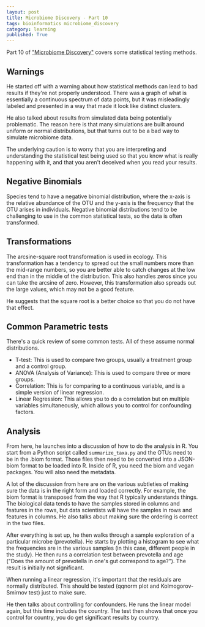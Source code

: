 ```yaml
---
layout: post
title: Microbiome Discovery - Part 10
tags: bioinformatics microbiome_discovery
category: learning
published: True
---
```


Part 10 of ["Microbiome Discovery"](https://www.youtube.com/playlist?list=PLOPiWVjg6aTzsA53N19YqJQeZpSCH9QPc) covers some statistical testing methods.

## Warnings

He started off with a warning about how statistical methods can lead to bad results if they're not properly understood. There was a graph of what is essentially a continuous spectrum of data points, but it was misleadingly labeled and presented in a way that made it look like distinct clusters.

He also talked about results from simulated data being potentially problematic. The reason here is that many simulations are built around uniform or normal distributions, but that turns out to be a bad way to simulate microbiome data.

The underlying caution is to worry that you are interpreting and understanding the statistical test being used so that you know what is really happening with it, and that you aren't deceived when you read your results.

## Negative Binomials

Species tend to have a negative binomial distribution, where the x-axis is the relative abundance of the OTU and the y-axis is the frequency that the OTU arises in individuals.  Negative binomial distributions tend to be challenging to use in the common statistical tests, so the data is often transformed.

## Transformations

The arcsine-square root transformation is used in ecology. This transformation has a tendency to spread out the small numbers more than the mid-range numbers, so you are better able to catch changes at the low end than in the middle of the distribution. This also handles zeros since you can take the arcsine of zero. However, this transformation also spreads out the large values, which may not be a good feature.

He suggests that the square root is a better choice so that you do not have that effect.

## Common Parametric tests

There's a quick review of some common tests. All of these assume normal distributions.
- T-test: This is used to compare two groups, usually a treatment group and a control group.
- ANOVA (Analysis of Variance): This is used to compare three or more groups.
- Correlation: This is for comparing to a continuous variable, and is a simple version of linear regression.
- Linear Regression: This allows you to do a correlation but on multiple variables simultaneously, which allows you to control for confounding factors.

## Analysis

From here, he launches into a discussion of how to do the analysis in R. You start from a Python script called `summarize_taxa.py` and the OTUs need to be in the .biom format. Those files then need to be converted into a JSON-biom format to be loaded into R. Inside of R, you need the biom and vegan packages. You will also need the metadata.

A lot of the discussion from here are on the various subtleties of making sure the data is in the right form and loaded correctly. For example, the biom format is transposed from the way that R typically understands things. The biological data tends to have the samples stored in columns and features in the rows, but data scientists will have the samples in rows and features in columns. He also talks about making sure the ordering is correct in the two files.

After everything is set up, he then walks through a sample exploration of a particular microbe (prevotella). He starts by plotting a histogram to see what the frequencies are in the various samples (in this case, different people in the study). He then runs a correlation test between prevotella and age ("Does the amount of prevotella in one's gut correspond to age?"). The result is initially not significant.

When running a linear regression, it's important that the residuals are normally distributed. This should be tested (qqnorm plot and Kolmogorov-Smirnov test) just to make sure.

He then talks about controlling for confounders. He runs the linear model again, but this time includes the country. The test then shows that once you control for country, you do get significant results by country.
